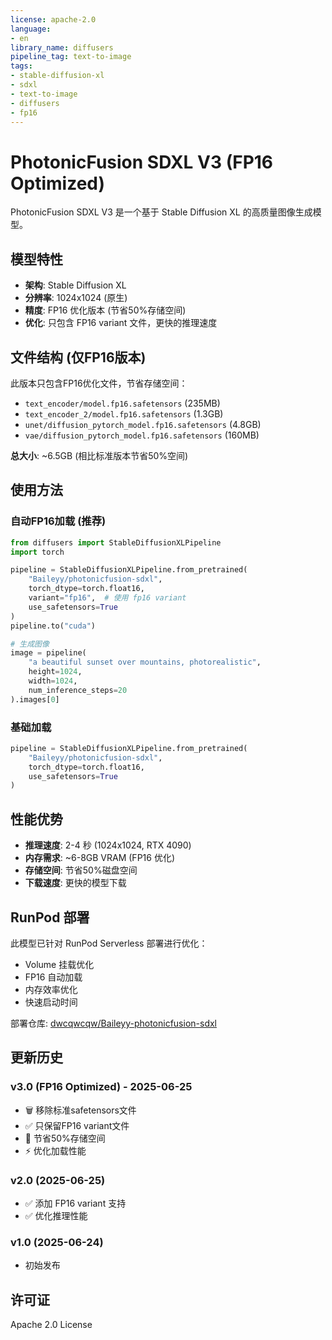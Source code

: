 ```yaml
---
license: apache-2.0
language:
- en
library_name: diffusers
pipeline_tag: text-to-image
tags:
- stable-diffusion-xl
- sdxl
- text-to-image
- diffusers
- fp16
---
```


# PhotonicFusion SDXL V3 (FP16 Optimized)

PhotonicFusion SDXL V3 是一个基于 Stable Diffusion XL 的高质量图像生成模型。

## 模型特性

- **架构**: Stable Diffusion XL
- **分辨率**: 1024x1024 (原生)
- **精度**: FP16 优化版本 (节省50%存储空间)
- **优化**: 只包含 FP16 variant 文件，更快的推理速度

## 文件结构 (仅FP16版本)

此版本只包含FP16优化文件，节省存储空间：

- `text_encoder/model.fp16.safetensors` (235MB)
- `text_encoder_2/model.fp16.safetensors` (1.3GB)
- `unet/diffusion_pytorch_model.fp16.safetensors` (4.8GB) 
- `vae/diffusion_pytorch_model.fp16.safetensors` (160MB)

**总大小**: ~6.5GB (相比标准版本节省50%空间)

## 使用方法

### 自动FP16加载 (推荐)
```python
from diffusers import StableDiffusionXLPipeline
import torch

pipeline = StableDiffusionXLPipeline.from_pretrained(
    "Baileyy/photonicfusion-sdxl",
    torch_dtype=torch.float16,
    variant="fp16",  # 使用 fp16 variant
    use_safetensors=True
)
pipeline.to("cuda")

# 生成图像
image = pipeline(
    "a beautiful sunset over mountains, photorealistic", 
    height=1024, 
    width=1024,
    num_inference_steps=20
).images[0]
```

### 基础加载
```python
pipeline = StableDiffusionXLPipeline.from_pretrained(
    "Baileyy/photonicfusion-sdxl",
    torch_dtype=torch.float16,
    use_safetensors=True
)
```

## 性能优势

- **推理速度**: 2-4 秒 (1024x1024, RTX 4090)
- **内存需求**: ~6-8GB VRAM (FP16 优化)
- **存储空间**: 节省50%磁盘空间
- **下载速度**: 更快的模型下载

## RunPod 部署

此模型已针对 RunPod Serverless 部署进行优化：
- Volume 挂载优化
- FP16 自动加载
- 内存效率优化
- 快速启动时间

部署仓库: [dwcqwcqw/Baileyy-photonicfusion-sdxl](https://github.com/dwcqwcqw/Baileyy-photonicfusion-sdxl)

## 更新历史

### v3.0 (FP16 Optimized) - 2025-06-25
- 🗑️ 移除标准safetensors文件
- ✅ 只保留FP16 variant文件
- 🚀 节省50%存储空间
- ⚡ 优化加载性能

### v2.0 (2025-06-25)
- ✅ 添加 FP16 variant 支持
- ✅ 优化推理性能

### v1.0 (2025-06-24)
- 初始发布

## 许可证

Apache 2.0 License

